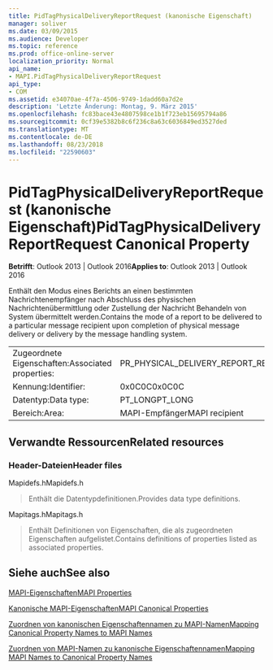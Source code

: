 ```yaml
---
title: PidTagPhysicalDeliveryReportRequest (kanonische Eigenschaft)
manager: soliver
ms.date: 03/09/2015
ms.audience: Developer
ms.topic: reference
ms.prod: office-online-server
localization_priority: Normal
api_name:
- MAPI.PidTagPhysicalDeliveryReportRequest
api_type:
- COM
ms.assetid: e34070ae-4f7a-4506-9749-1dadd60a7d2e
description: 'Letzte Änderung: Montag, 9. März 2015'
ms.openlocfilehash: fc83bace43e4807598ce1b1f723eb15695794a86
ms.sourcegitcommit: 0cf39e5382b8c6f236c8a63c6036849ed3527ded
ms.translationtype: MT
ms.contentlocale: de-DE
ms.lasthandoff: 08/23/2018
ms.locfileid: "22590603"
---
```

# <a name="pidtagphysicaldeliveryreportrequest-canonical-property"></a><span data-ttu-id="1057f-103">PidTagPhysicalDeliveryReportRequest (kanonische Eigenschaft)</span><span class="sxs-lookup"><span data-stu-id="1057f-103">PidTagPhysicalDeliveryReportRequest Canonical Property</span></span>

  
  
<span data-ttu-id="1057f-104">**Betrifft**: Outlook 2013 | Outlook 2016</span><span class="sxs-lookup"><span data-stu-id="1057f-104">**Applies to**: Outlook 2013 | Outlook 2016</span></span> 
  
<span data-ttu-id="1057f-105">Enthält den Modus eines Berichts an einen bestimmten Nachrichtenempfänger nach Abschluss des physischen Nachrichtenübermittlung oder Zustellung der Nachricht Behandeln von System übermittelt werden.</span><span class="sxs-lookup"><span data-stu-id="1057f-105">Contains the mode of a report to be delivered to a particular message recipient upon completion of physical message delivery or delivery by the message handling system.</span></span>
  
|||
|:-----|:-----|
|<span data-ttu-id="1057f-106">Zugeordnete Eigenschaften:</span><span class="sxs-lookup"><span data-stu-id="1057f-106">Associated properties:</span></span>  <br/> |<span data-ttu-id="1057f-107">PR_PHYSICAL_DELIVERY_REPORT_REQUEST</span><span class="sxs-lookup"><span data-stu-id="1057f-107">PR_PHYSICAL_DELIVERY_REPORT_REQUEST</span></span>  <br/> |
|<span data-ttu-id="1057f-108">Kennung:</span><span class="sxs-lookup"><span data-stu-id="1057f-108">Identifier:</span></span>  <br/> |<span data-ttu-id="1057f-109">0x0C0C</span><span class="sxs-lookup"><span data-stu-id="1057f-109">0x0C0C</span></span>  <br/> |
|<span data-ttu-id="1057f-110">Datentyp:</span><span class="sxs-lookup"><span data-stu-id="1057f-110">Data type:</span></span>  <br/> |<span data-ttu-id="1057f-111">PT_LONG</span><span class="sxs-lookup"><span data-stu-id="1057f-111">PT_LONG</span></span>  <br/> |
|<span data-ttu-id="1057f-112">Bereich:</span><span class="sxs-lookup"><span data-stu-id="1057f-112">Area:</span></span>  <br/> |<span data-ttu-id="1057f-113">MAPI-Empfänger</span><span class="sxs-lookup"><span data-stu-id="1057f-113">MAPI recipient</span></span>  <br/> |
   
## <a name="related-resources"></a><span data-ttu-id="1057f-114">Verwandte Ressourcen</span><span class="sxs-lookup"><span data-stu-id="1057f-114">Related resources</span></span>

### <a name="header-files"></a><span data-ttu-id="1057f-115">Header-Dateien</span><span class="sxs-lookup"><span data-stu-id="1057f-115">Header files</span></span>

<span data-ttu-id="1057f-116">Mapidefs.h</span><span class="sxs-lookup"><span data-stu-id="1057f-116">Mapidefs.h</span></span>
  
> <span data-ttu-id="1057f-117">Enthält die Datentypdefinitionen.</span><span class="sxs-lookup"><span data-stu-id="1057f-117">Provides data type definitions.</span></span>
    
<span data-ttu-id="1057f-118">Mapitags.h</span><span class="sxs-lookup"><span data-stu-id="1057f-118">Mapitags.h</span></span>
  
> <span data-ttu-id="1057f-119">Enthält Definitionen von Eigenschaften, die als zugeordneten Eigenschaften aufgelistet.</span><span class="sxs-lookup"><span data-stu-id="1057f-119">Contains definitions of properties listed as associated properties.</span></span>
    
## <a name="see-also"></a><span data-ttu-id="1057f-120">Siehe auch</span><span class="sxs-lookup"><span data-stu-id="1057f-120">See also</span></span>



[<span data-ttu-id="1057f-121">MAPI-Eigenschaften</span><span class="sxs-lookup"><span data-stu-id="1057f-121">MAPI Properties</span></span>](mapi-properties.md)
  
[<span data-ttu-id="1057f-122">Kanonische MAPI-Eigenschaften</span><span class="sxs-lookup"><span data-stu-id="1057f-122">MAPI Canonical Properties</span></span>](mapi-canonical-properties.md)
  
[<span data-ttu-id="1057f-123">Zuordnen von kanonischen Eigenschaftennamen zu MAPI-Namen</span><span class="sxs-lookup"><span data-stu-id="1057f-123">Mapping Canonical Property Names to MAPI Names</span></span>](mapping-canonical-property-names-to-mapi-names.md)
  
[<span data-ttu-id="1057f-124">Zuordnen von MAPI-Namen zu kanonische Eigenschaftennamen</span><span class="sxs-lookup"><span data-stu-id="1057f-124">Mapping MAPI Names to Canonical Property Names</span></span>](mapping-mapi-names-to-canonical-property-names.md)

